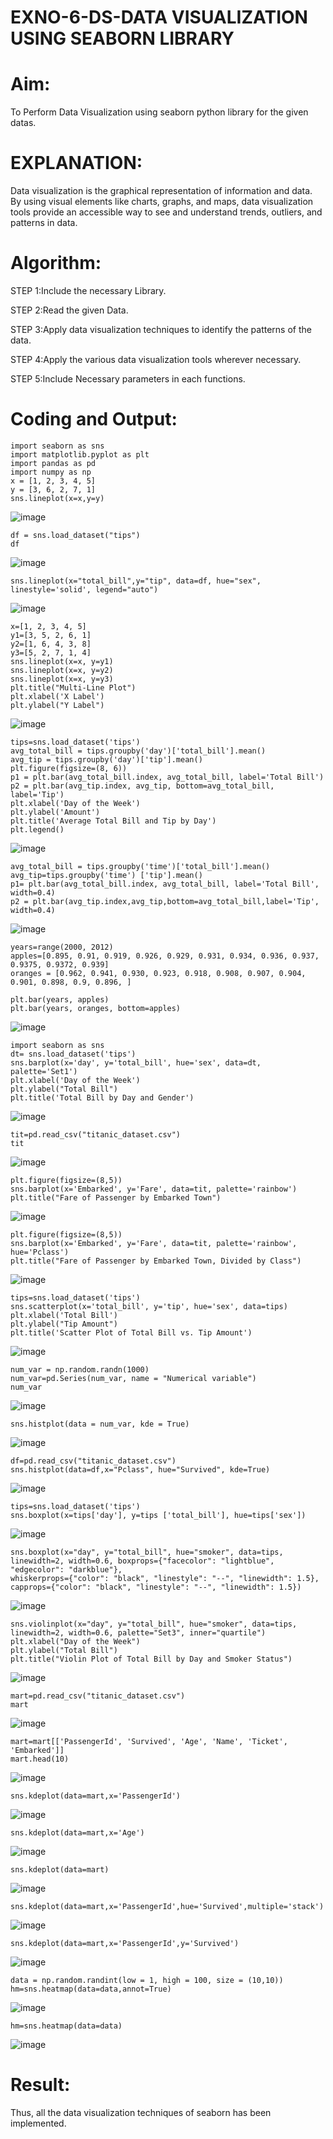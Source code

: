 # EXNO-6-DS-DATA VISUALIZATION USING SEABORN LIBRARY

# Aim:
  To Perform Data Visualization using seaborn python library for the given datas.

# EXPLANATION:
Data visualization is the graphical representation of information and data. By using visual elements like charts, graphs, and maps, data visualization tools provide an accessible way to see and understand trends, outliers, and patterns in data.

# Algorithm:
STEP 1:Include the necessary Library.

STEP 2:Read the given Data.

STEP 3:Apply data visualization techniques to identify the patterns of the data.

STEP 4:Apply the various data visualization tools wherever necessary.

STEP 5:Include Necessary parameters in each functions.

# Coding and Output:
```
import seaborn as sns
import matplotlib.pyplot as plt
import pandas as pd
import numpy as np
x = [1, 2, 3, 4, 5]
y = [3, 6, 2, 7, 1]
sns.lineplot(x=x,y=y)
```
![image](https://github.com/user-attachments/assets/a4cd42a6-35e2-4217-b757-7087d201114d)
```
df = sns.load_dataset("tips")
df
```
![image](https://github.com/user-attachments/assets/90984496-f504-4530-b358-26dc1320df3a)
```
sns.lineplot(x="total_bill",y="tip", data=df, hue="sex", linestyle='solid', legend="auto")
```
![image](https://github.com/user-attachments/assets/1ba572d9-6c60-4f13-bb60-d901bd61b670)
```
x=[1, 2, 3, 4, 5]
y1=[3, 5, 2, 6, 1]
y2=[1, 6, 4, 3, 8]
y3=[5, 2, 7, 1, 4]
sns.lineplot(x=x, y=y1)
sns.lineplot(x=x, y=y2)
sns.lineplot(x=x, y=y3)
plt.title("Multi-Line Plot")
plt.xlabel('X Label')
plt.ylabel("Y Label")
```
![image](https://github.com/user-attachments/assets/2e732ade-1609-4b4f-90b9-0d14e527aa49)
```
tips=sns.load_dataset('tips')
avg_total_bill = tips.groupby('day')['total_bill'].mean()
avg_tip = tips.groupby('day')['tip'].mean()
plt.figure(figsize=(8, 6))
p1 = plt.bar(avg_total_bill.index, avg_total_bill, label='Total Bill')
p2 = plt.bar(avg_tip.index, avg_tip, bottom=avg_total_bill, label='Tip')
plt.xlabel('Day of the Week')
plt.ylabel('Amount')
plt.title('Average Total Bill and Tip by Day')
plt.legend()
```
![image](https://github.com/user-attachments/assets/ae96391c-6490-448a-b574-94aaff73b837)
```
avg_total_bill = tips.groupby('time')['total_bill'].mean() 
avg_tip=tips.groupby('time') ['tip'].mean()
p1= plt.bar(avg_total_bill.index, avg_total_bill, label='Total Bill', width=0.4)
p2 = plt.bar(avg_tip.index,avg_tip,bottom=avg_total_bill,label='Tip', width=0.4)
```
![image](https://github.com/user-attachments/assets/02fd50d3-118d-4013-922c-4c4247dd75e1)
```
years=range(2000, 2012)
apples=[0.895, 0.91, 0.919, 0.926, 0.929, 0.931, 0.934, 0.936, 0.937, 0.9375, 0.9372, 0.939] 
oranges = [0.962, 0.941, 0.930, 0.923, 0.918, 0.908, 0.907, 0.904, 0.901, 0.898, 0.9, 0.896, ]
```
```
plt.bar(years, apples)
plt.bar(years, oranges, bottom=apples)
```
![image](https://github.com/user-attachments/assets/45bb740f-a676-433e-bec2-f5a895590593)
```
import seaborn as sns
dt= sns.load_dataset('tips')
sns.barplot(x='day', y='total_bill', hue='sex', data=dt, palette='Set1')
plt.xlabel('Day of the Week')
plt.ylabel("Total Bill")
plt.title('Total Bill by Day and Gender')
```
![image](https://github.com/user-attachments/assets/161abf2b-c6da-4438-aa9b-5a83a589fd9c)
```
tit=pd.read_csv("titanic_dataset.csv")
tit
```
![image](https://github.com/user-attachments/assets/600acd35-2350-4caa-9065-81f57ebd5f15)
```
plt.figure(figsize=(8,5))
sns.barplot(x='Embarked', y='Fare', data=tit, palette='rainbow') 
plt.title("Fare of Passenger by Embarked Town")
```
![image](https://github.com/user-attachments/assets/c0deed46-e148-4bb1-a934-142ad248ddbe)
```
plt.figure(figsize=(8,5))
sns.barplot(x='Embarked', y='Fare', data=tit, palette='rainbow', hue='Pclass') 
plt.title("Fare of Passenger by Embarked Town, Divided by Class")
```
![image](https://github.com/user-attachments/assets/4f6b7a16-73ee-46f2-9a38-b55872da3787)
```
tips=sns.load_dataset('tips')
sns.scatterplot(x='total_bill', y='tip', hue='sex', data=tips)
plt.xlabel('Total Bill')
plt.ylabel("Tip Amount")
plt.title('Scatter Plot of Total Bill vs. Tip Amount')
```
![image](https://github.com/user-attachments/assets/3be72675-2cc5-4bf0-9d24-7701174d3355)
```
num_var = np.random.randn(1000)
num_var=pd.Series(num_var, name = "Numerical variable")
num_var
```
![image](https://github.com/user-attachments/assets/79a05f83-4563-4d55-9208-2b78b7f640fd)
```
sns.histplot(data = num_var, kde = True)
```
![image](https://github.com/user-attachments/assets/e5bf451e-1d46-4e6d-9db3-023db82be899)
```
df=pd.read_csv("titanic_dataset.csv")
sns.histplot(data=df,x="Pclass", hue="Survived", kde=True)
```
![image](https://github.com/user-attachments/assets/6c8acfdb-7d9c-4c12-ad47-20a7278f82e9)
```
tips=sns.load_dataset('tips')
sns.boxplot(x=tips['day'], y=tips ['total_bill'], hue=tips['sex'])
```
![image](https://github.com/user-attachments/assets/26002ef4-caef-4331-8027-cb3b5055ec44)
```
sns.boxplot(x="day", y="total_bill", hue="smoker", data=tips, linewidth=2, width=0.6, boxprops={"facecolor": "lightblue", "edgecolor": "darkblue"},
whiskerprops={"color": "black", "linestyle": "--", "linewidth": 1.5}, capprops={"color": "black", "linestyle": "--", "linewidth": 1.5})
```
![image](https://github.com/user-attachments/assets/0aa29428-8ba5-4f9d-adc4-bf7d3e5058f4)
```
sns.violinplot(x="day", y="total_bill", hue="smoker", data=tips, linewidth=2, width=0.6, palette="Set3", inner="quartile")
plt.xlabel("Day of the Week")
plt.ylabel("Total Bill")
plt.title("Violin Plot of Total Bill by Day and Smoker Status")
```
![image](https://github.com/user-attachments/assets/8c96459f-1290-4c9a-a984-545592490ad1)
```
mart=pd.read_csv("titanic_dataset.csv")
mart
```
![image](https://github.com/user-attachments/assets/a2d24219-4bbf-4a21-afaf-55c90c04f4d8)
```
mart=mart[['PassengerId', 'Survived', 'Age', 'Name', 'Ticket', 'Embarked']] 
mart.head(10)
```
![image](https://github.com/user-attachments/assets/ad040717-60d7-4d8c-8f95-7b4522fc5b4d)
```
sns.kdeplot(data=mart,x='PassengerId')
```
![image](https://github.com/user-attachments/assets/8640aff7-4e46-4009-a631-72142988cc34)
```
sns.kdeplot(data=mart,x='Age')
```
![image](https://github.com/user-attachments/assets/8ad95889-d871-46e3-8eda-8187ff805fc1)
```
sns.kdeplot(data=mart)
```
![image](https://github.com/user-attachments/assets/7954d06f-a51f-41a9-8776-083f932c4107)
```
sns.kdeplot(data=mart,x='PassengerId',hue='Survived',multiple='stack')
```
![image](https://github.com/user-attachments/assets/dfecb6da-5874-4837-80fc-66e283615bf8)
```
sns.kdeplot(data=mart,x='PassengerId',y='Survived')
```
![image](https://github.com/user-attachments/assets/6e5d5bf1-79ef-454c-80c1-1951e8e353f0)
```
data = np.random.randint(low = 1, high = 100, size = (10,10))
hm=sns.heatmap(data=data,annot=True)
```
![image](https://github.com/user-attachments/assets/5b33c5d7-3b99-46df-8110-2c2aa99d3b89)
```
hm=sns.heatmap(data=data)
```
![image](https://github.com/user-attachments/assets/5c298526-50e0-42c1-a462-2f84a6dc0911)



# Result:
Thus, all the data visualization techniques of seaborn has been implemented.
